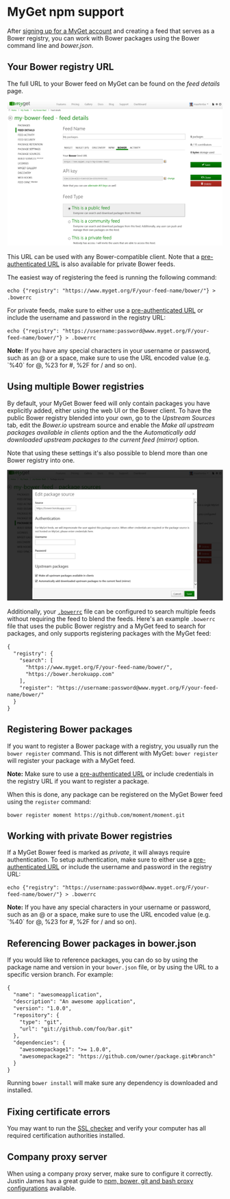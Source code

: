 # MyGet npm support

After [signing up for a MyGet account](http://www.myget.org/Account/Login) and creating a feed that serves as a Bower registry, you can work with Bower packages using the Bower command line and *bower.json*.

## Your Bower registry URL

The full URL to your Bower feed on MyGet can be found on the *feed details* page.

![Bower feed URL on MyGet](Images/bower-feed-details.png)

This URL can be used with any Bower-compatible client. Note that a [pre-authenticated URL](/docs/reference/feed-endpoints) is also available for private Bower feeds.

The easiest way of registering the feed is running the following command:

	echo {"registry": "https://www.myget.org/F/your-feed-name/bower/"} > .bowerrc

For private feeds, make sure to either use a [pre-authenticated URL](/docs/reference/feed-endpoints) or include the username and password in the registry URL:

	echo {"registry": "https://username:password@www.myget.org/F/your-feed-name/bower/"} > .bowerrc

<p class="alert alert-info">
	<strong>Note:</strong> If you have any special characters in your username or password, such as an @ or a space, make sure to use the URL encoded value (e.g. `%40` for @, %23 for #, %2F for / and so on).
</p>

## Using multiple Bower registries

By default, your MyGet Bower feed will only contain packages you have explicitly added, either using the web UI or the Bower client. To have the public Bower registry blended into your own, go to the *Upstream Sources* tab, edit the *Bower.io* upstream source and enable the *Make all upstream packages available in clients* option and the the *Automatically add downloaded upstream packages to the current feed (mirror)* option.

Note that using these settings it's also possible to blend more than one Bower registry into one. 

![Mix your Bower registry with the public Bower registry](Images/proxy-bower-registry.png)

Additionally, your [`.bowerrc`](http://bower.io/docs/config/) file can be configured to search multiple feeds without requiring the feed to blend the feeds. Here's an example `.bowerrc` file that uses the public Bower registry and a MyGet feed to search for packages, and only supports registering packages with the MyGet feed:

	{
	  "registry": {
	    "search": [
	      "https://www.myget.org/F/your-feed-name/bower/",
	      "https://bower.herokuapp.com"
	    ],
		"register": "https://username:password@www.myget.org/F/your-feed-name/bower/"
	  }
	}

## Registering Bower packages
 
If you want to register a Bower package with a registry, you usually run the `bower register` command. This is not different with MyGet: `bower register` will register your package with a MyGet feed.

<p class="alert alert-info">
    <strong>Note:</strong> Make sure to use a <a href="/docs/reference/feed-endpoints">pre-authenticated URL</a> or include credentials in the registry URL if you want to register a package.
</p>

When this is done, any package can be registered on the MyGet Bower feed using the `register` command:

	bower register moment https://github.com/moment/moment.git

## Working with private Bower registries

If a MyGet Bower feed is marked as *private*, it will always require authentication. To setup authentication, make sure to either use a [pre-authenticated URL](/docs/reference/feed-endpoints) or include the username and password in the registry URL:

	echo {"registry": "https://username:password@www.myget.org/F/your-feed-name/bower/"} > .bowerrc

<p class="alert alert-info">
	<strong>Note:</strong> If you have any special characters in your username or password, such as an @ or a space, make sure to use the URL encoded value (e.g. `%40` for @, %23 for #, %2F for / and so on).
</p>

## Referencing Bower packages in bower.json

If you would like to reference packages, you can do so by using the package name and version in your `bower.json` file, or by using the URL to a specific version branch. For example:

	{
	  "name": "awesomeapplication",
	  "description": "An awesome application",
	  "version": "1.0.0",
	  "repository": {
	    "type": "git",
	    "url": "git://github.com/foo/bar.git"
	  },
	  "dependencies": {
	    "awesomepackage1": ">= 1.0.0",
	    "awesomepackage2": "https://github.com/owner/package.git#branch"
	  }
	}

Running `bower install` will make sure any dependency is downloaded and installed.

## Fixing certificate errors

You may want to run the [SSL checker](https://cryptoreport.rapidssl.com/checker/views/certCheck.jsp) and verify your computer has all required certification authorities installed.

## Company proxy server

When using a company proxy server, make sure to configure it correctly. Justin James has a great guide to [npm, bower, git and bash proxy configurations](http://digitaldrummerj.me/proxy-configurations/) available.
